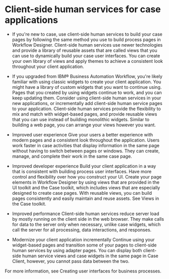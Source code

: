 # Client-side human services for case applications

- If you're new to case, use client-side human services to build your case pages by following the
same method you use to build process pages in Workflow Designer. Client-side human services use
newer technologies and provide a library of reusable assets that are called views that you can use
to dynamically build your case user interfaces. You can create your own library of views and apply
themes to achieve a consistent look throughout your client application.
- If you upgraded from IBM® Business Automation
Workflow, you're likely familiar with
using classic widgets to create your client application. You might have a library of custom widgets
that you want to continue using. Pages that you created by using widgets continue to work, and you
can keep updating them. Consider using client-side human services in your new applications, or
incrementally add client-side human service pages to your application. Client-side human services
provide the flexibility to mix and match with widget-based pages, and provide reusable views that
you can use instead of building monolithic widgets. Similar to building a web page, you can arrange
your views however you want.

- Improved user experience
Give your users a better experience with modern pages and a
consistent look throughout the application. Users work faster in case activities that display
information in the same page without having to switch between pages or windows. They can create,
manage, and complete their work in the same case page.
- Improved developer experience
Build your client application in a way that is
consistent with building process user interfaces. Have more control and flexibility over how you
construct your UI. Create your page elements in Workflow Designer by using views that are provided
in the UI toolkit and the Case toolkit, which includes views that are especially designed to create
case pages. With reusable views, you can build pages consistently and easily maintain and reuse
assets. See Views in the Case toolkit.
- Improved performance
Client-side human services reduce server load by mostly running
on the client side in the web browser. They make calls for data to the server only when necessary,
unlike case widgets, which call the server for all processing, data interactions, and
responses.
- Modernize your client application incrementally
Continue using your widget-based
pages and transition some of your pages to client-side human services by using adapter pages. You
can display both client-side human service views and case widgets in the same page in Case Client, however, you cannot pass data
between the two.

For more information, see Creating user interfaces for business processes.